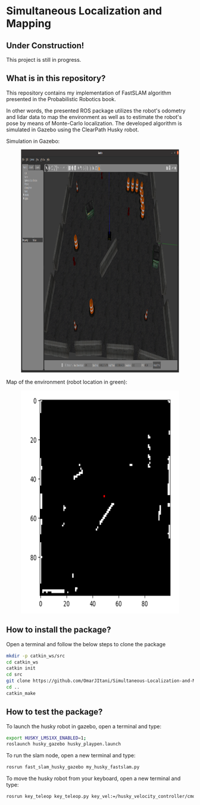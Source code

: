 # Simultaneous Localization and Mapping

## Under Construction!

This project is still in progress.

## What is in this repository?

This repository contains my implementation of FastSLAM algorithm presented in the Probabilistic Robotics book. 

In other words, the presented ROS package utilizes the robot's odometry and lidar data to map the environment as well as to estimate the robot's pose by means of Monte-Carlo localization. The developed algorithm is simulated in Gazebo using the ClearPath Husky robot.

Simulation in Gazebo: 
<figure>
  <img src="README_files/gazebo.png" width="900px" height="600px">
</figure>

Map of the environment (robot location in green):
<figure>
  <img src="README_files/map.png" width="600px" height="600px">
</figure>


## How to install the package?

Open a terminal and follow the below steps to clone the package

```bash
mkdir -p catkin_ws/src
cd catkin_ws
catkin init
cd src
git clone https://github.com/OmarJItani/Simultaneous-Localization-and-Mapping.git
cd ..
catkin_make
```

## How to test the package?

To launch the husky robot in gazebo, open a terminal and type:

```bash
export HUSKY_LMS1XX_ENABLED=1;
roslaunch husky_gazebo husky_playpen.launch
```

To run the slam node, open a new terminal and type:

```bash
rosrun fast_slam_husky_gazebo my_husky_fastslam.py
```

To move the husky robot from your keyboard, open a new terminal and type:

```bash
rosrun key_teleop key_teleop.py key_vel:=/husky_velocity_controller/cmd_vel
```
